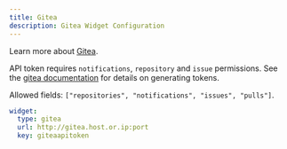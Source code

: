 ```yaml
---
title: Gitea
description: Gitea Widget Configuration
---
```


Learn more about [Gitea](https://gitea.com).

API token requires `notifications`, `repository` and `issue` permissions. See the [gitea documentation](https://docs.gitea.com/development/api-usage#generating-and-listing-api-tokens) for details on generating tokens.

Allowed fields: `["repositories", "notifications", "issues", "pulls"]`.

```yaml
widget:
  type: gitea
  url: http://gitea.host.or.ip:port
  key: giteaapitoken
```
